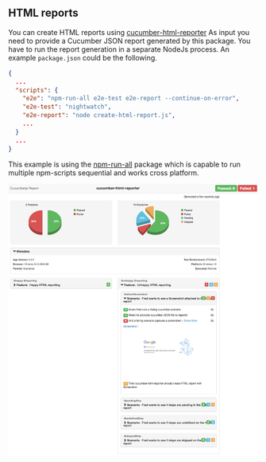## HTML reports

You can create HTML reports using [cucumber-html-reporter](https://www.npmjs.com/package/cucumber-html-reporter)
As input you need to provide a Cucumber JSON report generated by this package. You have to run the report generation in a separate NodeJs process. An example `package.json` could be the following.

```json
{
  ...
  "scripts": {
    "e2e": "npm-run-all e2e-test e2e-report --continue-on-error",
    "e2e-test": "nightwatch",
    "e2e-report": "node create-html-report.js",
    ...
  }
  ...
}
```
This example is using the [npm-run-all](https://www.npmjs.com/package/npm-run-all) package which is capable to run multiple npm-scripts sequential and works cross platform.

![alt-tag](https://raw.githubusercontent.com/gkushang/cucumber-html-reporter/master/samples/html_report_snapshots/cucumber_report_bootstrap_snapshot.png)
